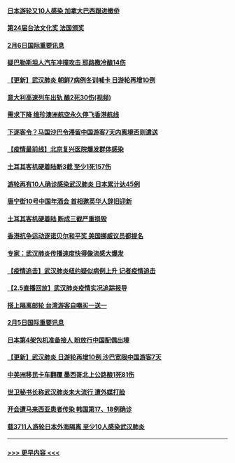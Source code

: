 #### [日本游轮又10人感染 加拿大巴西跟进撤侨](../pages/prog202/a102771084.md?t=02070522) 
#### [第24届台法文化奖 法国颁奖](../pages/prog202/a102771032.md?t=02070522) 
#### [2月6日国际重要讯息](../pages/prog202/a102770794.md?t=02070522) 
#### [疑巴勒斯坦人汽车冲撞攻击 耶路撒冷酿14伤](../pages/prog202/a102770586.md?t=02070522) 
#### [【更新】武汉肺炎 朝鲜7病例冬训喊卡 日游轮再增10例](../pages/prog202/a102770740.md?t=02070522) 
#### [意大利高速列车出轨 酿2死30伤(视频)](../pages/prog202/a102770762.md?t=02070522) 
#### [需求下降 维珍澳洲航空永久停飞香港航线](../pages/prog202/a102770751.md?t=02070522) 
#### [下逐客令？马国沙巴令滞留中国游客7天内离境否则遣送](../pages/prog202/a102770640.md?t=02070522) 
#### [【疫情最前线】北京复兴医院爆发群体感染](../pages/prog202/a102770602.md?t=02070522) 
#### [土耳其客机硬着陆断3截 至少1死157伤](../pages/prog202/a102770508.md?t=02070522) 
#### [游轮再有10人确诊感染武汉肺炎 日本累计达45例](../pages/prog202/a102770476.md?t=02070522) 
#### [唐宁街10号中国年酒会 首相邀英华人辞旧迎新](../pages/prog202/a102770458.md?t=02070522) 
#### [土耳其客机硬着陆 断成三截严重损毁](../pages/prog202/a102770239.md?t=02070522) 
#### [香港抗争运动逐诺贝尔和平奖 美国挪威议员都提名](../pages/prog202/a102770390.md?t=02070522) 
#### [专家：武汉肺炎传播速度快得像流感大爆发](../pages/prog202/a102770132.md?t=02070522) 
#### [【疫情追击】武汉肺炎纽约疑似病例上升 记者疫情追击](../pages/prog202/a102770000.md?t=02070522) 
#### [【2.5直播回放】武汉肺炎疫情实况追踪报导](../pages/prog202/a102769913.md?t=02070522) 
#### [搭上隔离邮轮 台湾游客自嘲买一送一](../pages/prog202/a102769845.md?t=02070522) 
#### [2月5日国际重要讯息](../pages/prog202/a102769821.md?t=02070522) 
#### [日本第4架包机准备接人 盼放行中国配偶出境](../pages/prog202/a102769765.md?t=02070522) 
#### [【更新】武汉肺炎 日游轮再增10例 沙巴宽限中国游客7天](../pages/prog202/a102758911.md?t=02070522) 
#### [中美洲移民卡车翻覆 墨西哥北上公路酿1死81伤](../pages/prog202/a102769703.md?t=02070522) 
#### [世卫秘书长称武汉肺炎未大流行 遭外媒打脸](../pages/prog202/a102769679.md?t=02070522) 
#### [开会遭马来西亚患者传染 韩国第17、18例确诊](../pages/prog202/a102769600.md?t=02070522) 
#### [载3711人游轮日本外海隔离 至少10人感染武汉肺炎](../pages/prog202/a102769538.md?t=02070522) 

----
#### [ >>> 更早内容 <<< ](../indexes/prog202-earlier.md)
